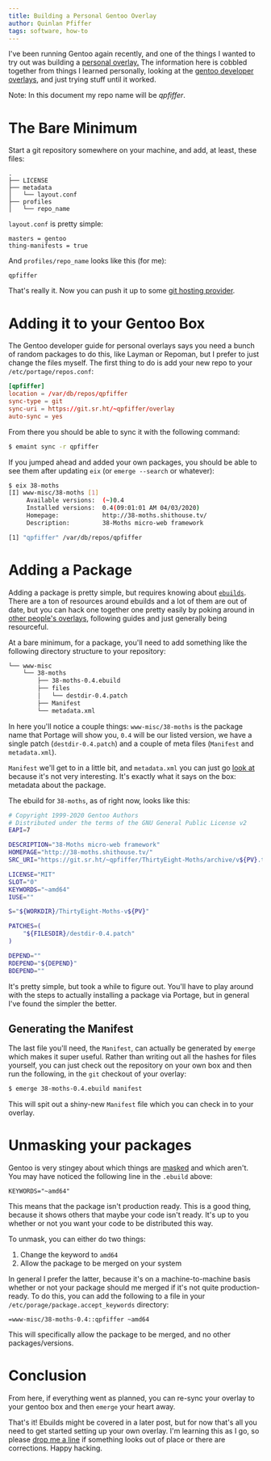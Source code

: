 ```yaml
---
title: Building a Personal Gentoo Overlay
author: Quinlan Pfiffer
tags: software, how-to
---
```


I've been running Gentoo again recently, and one of the things I wanted to try
out was building a [personal overlay.](https://wiki.gentoo.org/wiki/Custom_repository)
The information here is cobbled together from things I learned personally,
looking at the [gentoo developer overlays](https://overlays.gentoo.org/), and just trying stuff until it
worked.

Note: In this document my repo name will be *qpfiffer*.

# The Bare Minimum

Start a git repository somewhere on your machine, and add, at least, these
files:

```
.
├── LICENSE
├── metadata
│   └── layout.conf
├── profiles
│   └── repo_name
```

`layout.conf` is pretty simple:
```
masters = gentoo
thing-manifests = true
```

And `profiles/repo_name` looks like this (for me):
```
qpfiffer
```

That's really it. Now you can push it up to some [git hosting provider](https://sourcehut.org/).

# Adding it to your Gentoo Box

The Gentoo developer guide for personal overlays says you need a bunch of random
packages to do this, like Layman or Repoman, but I prefer to just change the
files myself. The first thing to do is add your new repo to your
`/etc/portage/repos.conf`:

```conf
[qpfiffer]
location = /var/db/repos/qpfiffer
sync-type = git
sync-uri = https://git.sr.ht/~qpfiffer/overlay
auto-sync = yes
```

From there you should be able to sync it with the following command:

```bash
$ emaint sync -r qpfiffer
```

If you jumped ahead and added your own packages, you should be able to see them
after updating `eix` (or `emerge --search` or whatever):

```bash
$ eix 38-moths
[I] www-misc/38-moths [1]
     Available versions:  (~)0.4
     Installed versions:  0.4(09:01:01 AM 04/03/2020)
     Homepage:            http://38-moths.shithouse.tv/
     Description:         38-Moths micro-web framework

[1] "qpfiffer" /var/db/repos/qpfiffer
```

# Adding a Package

Adding a package is pretty simple, but requires knowing about [`ebuilds`](https://wiki.gentoo.org/wiki/Basic_guide_to_write_Gentoo_Ebuilds).
There are a ton of resources around ebuilds and a lot of them are out of date,
but you can hack one together one pretty easily by poking around in [other
people's overlays](https://overlays.gentoo.org/), following guides and just
generally being resourceful.

At a bare minimum, for a package, you'll need to add something like the
following directory structure to your repository:

```bash
└── www-misc
    └── 38-moths
        ├── 38-moths-0.4.ebuild
        ├── files
        │   └── destdir-0.4.patch
        ├── Manifest
        └── metadata.xml
```

In here you'll notice a couple things: `www-misc/38-moths` is the package name
that Portage will show you, `0.4` will be our listed version, we have a single
patch (`destdir-0.4.patch`) and a couple of meta files (`Manifest` and
`metadata.xml`).

`Manifest` we'll get to in a little bit, and `metadata.xml` you can just go
[look at](https://git.sr.ht/~qpfiffer/overlay/tree/master/www-misc/38-moths/metadata.xml) because it's not very interesting. It's
exactly what it says on the box: metadata about the package.

The ebuild for `38-moths`, as of right now, looks like this:

```ebuild
# Copyright 1999-2020 Gentoo Authors
# Distributed under the terms of the GNU General Public License v2
EAPI=7

DESCRIPTION="38-Moths micro-web framework"
HOMEPAGE="http://38-moths.shithouse.tv/"
SRC_URI="https://git.sr.ht/~qpfiffer/ThirtyEight-Moths/archive/v${PV}.tar.gz"

LICENSE="MIT"
SLOT="0"
KEYWORDS="~amd64"
IUSE=""

S="${WORKDIR}/ThirtyEight-Moths-v${PV}"

PATCHES=(
	"${FILESDIR}/destdir-0.4.patch"
)

DEPEND=""
RDEPEND="${DEPEND}"
BDEPEND=""
```

It's pretty simple, but took a while to figure out. You'll have to play around
with the steps to actually installing a package via Portage, but in general I've
found the simpler the better.

## Generating the Manifest

The last file you'll need, the `Manifest`, can actually be generated by `emerge`
which makes it super useful. Rather than writing out all the hashes for files
yourself, you can just check out the repository on your own box and then run the
following, in the `git` checkout of your overlay:

```bash
$ emerge 38-moths-0.4.ebuild manifest
```

This will spit out a shiny-new `Manifest` file which you can check in to your overlay.

# Unmasking your packages

Gentoo is very stingey about which things are [masked](https://wiki.gentoo.org/wiki/AMD64/FAQ#I_want_to_install_package_foo.2C_but_emerge_says:_.28masked_by:_.7Eamd64_keyword.29)
and which aren't. You may have noticed the following line in the `.ebuild`
above:

```
KEYWORDS="~amd64"
```

This means that the package isn't production ready. This is a good thing, because it shows others that
maybe your code isn't ready. It's up to you whether or not you want your code to
be distributed this way.

To unmask, you can either do two things:

1. Change the keyword to `amd64`
2. Allow the package to be merged on your system

In general I prefer the latter, because it's on a machine-to-machine basis
whether or not your package should me merged if it's not quite production-ready.
To do this, you can add the following to a file in your
`/etc/porage/package.accept_keywords` directory:

```/etc/portage/package.accept_keywords/qpfiffer
=www-misc/38-moths-0.4::qpfiffer ~amd64
```

This will specifically allow the package to be merged, and no other packages/versions.

# Conclusion

From here, if everything went as planned, you can re-sync your overlay to your
gentoo box and then `emerge` your heart away. 

That's it! Ebuilds might be covered in a later post, but for now that's all you
need to get started setting up your own overlay. I'm learning this as I go, so
please [drop me a line](mailto:qpfiffer+overlay@gmail.com) if something looks
out of place or there are corrections. Happy hacking.
